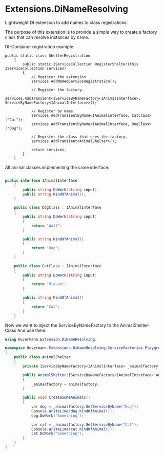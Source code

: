 # Extensions.DiNameResolving
Lightweight DI extension to add names to class registrations.

The purpose of this extension is to provide a simple way to create a factory class that can resolve instances by name.

DI-Container registration example:
```charp
public static class ShelterRegistration
    {
        public static IServiceCollection RegisterShelter(this IServiceCollection services)
        {
            // Register the extension
            services.AddNamedServiceRegistration();
            
            // Register the factory.
            services.AddTransient<IServiceByNameFactory<IAnimalInterface>, ServiceByNameFactory<IAnimalInterface>>();
            
            // Register by name.
            services.AddTransientByName<IAnimalInterface, CatClass>("Cat");
            services.AddTransientByName<IAnimalInterface, DogClass>("Dog");
            
            // Register the class that uses the factory.
            services.AddTransient<AnimalShelter>();

            return services;
        }
    }
```



All animal classes implementing the same interface:

```csharp

public interface IAnimalInterface
    {
        public string DoWork(string input);
        public string KindOfAnimal();
    }

    public class DogClass : IAnimalInterface
    {
        public string DoWork(string input)
        {
            return "Wuff";
        }

        public string KindOfAnimal()
        {
            return "Dog";
        }
    }

    public class CatClass : IAnimalInterface
    {
        public string DoWork(string input)
        {
            return "Miauuu";
        }

        public string KindOfAnimal()
        {
            return "Cat";
        }
    }
```

Now we want to inject the ServiceByNameFactory to the AnimalShelter-Class
And use them:

```csharp
using Huvermann.Extension.DiNameResolving;

namespace Huvermann.Extensions.DiNameResolving.ServiceFactories.Playground
{
    public class AnimalShelter
    {
        private IServiceByNameFactory<IAnimalInterface> _animalfactory;

        public AnimalShelter(IServiceByNameFactory<IAnimalInterface> animalfactory)
        {
            _animalfactory = animalfactory;
        }

        public void CreateSomeAnimals()
        {
            var dog = _animalfactory.GetServiceByName("Dog");
            Console.WriteLine(dog.KindOfAnimal());
            dog.DoWork("Something");

            var cat = _animalfactory.GetServiceByName("Cat");
            Console.WriteLine(cat.KindOfAnimal());
            cat.DoWork("Something");
        }
    }
}
```



